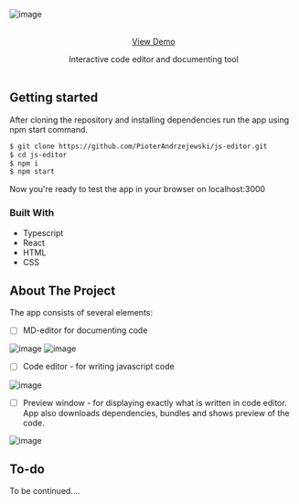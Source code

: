 

<!-- PROJECT LOGO -->
![image](https://github.com/PioterAndrzejewski/js-editor/assets/109315248/4369db19-dc9b-4fa0-b54c-6f2206b77d23)


<br />
<div align="center">
<a href="https://pioterandrzejewski.github.io/js-editor/">View Demo</a> <br>
  <p align="center">
Interactive code editor and documenting tool
    <br />
    <br />
  </p>
</div>

## Getting started

After cloning the repository and installing dependencies run the app using npm start command. 

  ```sh
  $ git clone https://github.com/PioterAndrzejewski/js-editor.git
  $ cd js-editor
  $ npm i
  $ npm start
  ```
Now you're ready to test the app in your browser on localhost:3000

### Built With

- Typescript
- React
- HTML
- CSS

## About The Project

The app consists of several elements:

- [ ] MD-editor for documenting code

![image](https://github.com/PioterAndrzejewski/js-editor/assets/109315248/42718f58-64f9-441c-9558-f4c77273ab00)
![image](https://github.com/PioterAndrzejewski/js-editor/assets/109315248/0c7b0737-db09-40a5-ba1a-c0ab0d443124)



- [ ] Code editor - for writing javascript code

![image](https://github.com/PioterAndrzejewski/js-editor/assets/109315248/8e5d96d4-06c2-4b63-b75d-ad7336400e6d)


- [ ] Preview window - for displaying exactly what is written in code editor. App also downloads dependencies, bundles and shows preview of the code.

![image](https://github.com/PioterAndrzejewski/js-editor/assets/109315248/9f58ebe1-b933-4f5f-b155-c621224b1f73)


 ## To-do
To be continued....
